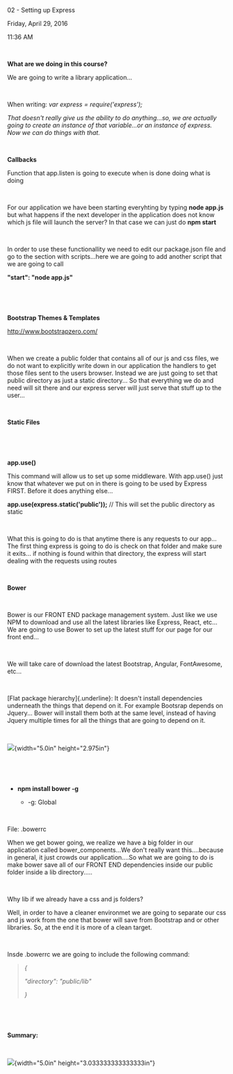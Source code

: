 02 - Setting up Express

Friday, April 29, 2016

11:36 AM

 

**What are we doing in this course?**

We are going to write a library application...

 

When writing: *var express = require(\'express\');*

*That doesn\'t really give us the ability to do anything...so, we are actually going to create an instance of that variable...or an instance of express. Now we can do things with that.*

 

**Callbacks**

Function that app.listen is going to execute when is done doing what is doing

 

For our application we have been starting everyhting by typing **node app.js** but what happens if the next developer in the application does not know which js file will launch the server? In that case we can just do **npm start**

 

In order to use these functionallity we need to edit our package.json file and go to the section with scripts...here we are going to add another script that we are going to call

**\"start\": \"node app.js\"**

 

 

**Bootstrap Themes & Templates**

<http://www.bootstrapzero.com/>

 

When we create a public folder that contains all of our js and css files, we do not want to explicitly write down in our application the handlers to get those files sent to the users browser. Instead we are just going to set that public directory as just a static directory... So that everything we do and need will sit there and our express server will just serve that stuff up to the user...

 

**Static Files**

 

 

**app.use()**

This command will allow us to set up some middleware. With app.use() just know that whatever we put on in there is going to be used by Express FIRST. Before it does anything else...

**app.use(express.static(\'public\'));** // This will set the public directory as static

 

What this is going to do is that anytime there is any requests to our app... The first thing express is going to do is check on that folder and make sure it exits... if nothing is found within that directory, the express will start dealing with the requests using routes

 

**Bower**

 

Bower is our FRONT END package management system. Just like we use NPM to download and use all the latest libraries like Express, React, etc... We are going to use Bower to set up the latest stuff for our page for our front end...

 

We will take care of download the latest Bootstrap, Angular, FontAwesome, etc...

 

[Flat package hierarchy]{.underline}: It doesn\'t install dependencies underneath the things that depend on it. For example Bootsrap depends on Jquery... Bower will install them both at the same level, instead of having Jquery multiple times for all the things that are going to depend on it.

 

![](001_02_-_Setting_up_Express_000.png){width="5.0in" height="2.975in"}

 

 

-   **npm install bower -g**

    -   -g: Global

 

File: .bowerrc

When we get bower going, we realize we have a big folder in our application called bower_components...We don\'t really want this....because in general, it just crowds our application....So what we are going to do is make bower save all of our FRONT END dependencies inside our public folder inside a lib directory.....

 

Why lib if we already have a css and js folders?

Well, in order to have a cleaner environmet we are going to separate our css and js work from the one that bower will save from Bootstrap and or other libraries. So, at the end it is more of a clean target.

 

Insde .bowerrc we are going to include the following command:

> *{*
>
> *\"directory\": \"public/lib\"*
>
> *}*

 

 

**Summary:**

 

![](001_02_-_Setting_up_Express_001.png){width="5.0in" height="3.033333333333333in"}
